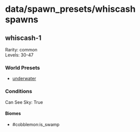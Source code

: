 # data/spawn_presets/whiscash spawns  
  
## whiscash-1  
Rarity: common  
Levels: 30-47  
  
### World Presets  
* [underwater](data/spawn_data/underwater.md)  
  
### Conditions  
Can See Sky: True  
  
#### Biomes  
  * #cobblemon:is_swamp
  

